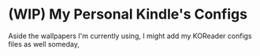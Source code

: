 # (WIP) My Personal Kindle's Configs
Aside the wallpapers I'm currently using, I might add my KOReader configs files as well someday,
